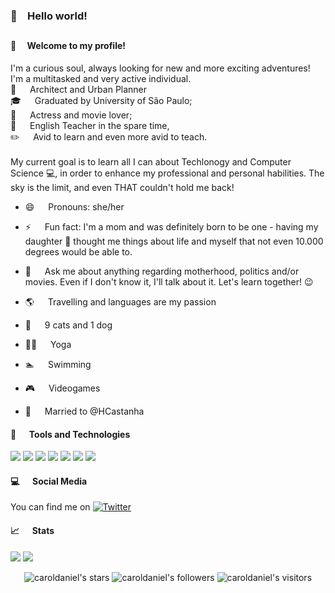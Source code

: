 ### 👋&emsp;Hello world!

##

#### :purple_heart:&emsp; Welcome to my profile!

I'm a curious soul, always looking for new and more exciting adventures! <br>
I'm a multitasked and very active individual. <br>
:triangular_ruler: 	&emsp; Architect and Urban Planner <br>
:mortar_board: 	&emsp; Graduated by University of São Paulo; <br>
:movie_camera: 	&emsp; Actress and movie lover; <br>
🏫 &emsp; English Teacher in the spare time, <br>
:pencil2: 	&emsp; Avid to learn and even more avid to teach.  <br>
 <br>
My current goal is to learn all I can about Techlonogy and Computer Science :computer:, in order to enhance my professional and personal habilities. The sky is the limit, and even THAT couldn't hold me back!

- 😄 &emsp; Pronouns: she/her
- ⚡ &emsp; Fun fact: I'm a mom and was definitely born to be one - having my daughter :baby: thought me things about life and myself that not even 10.000 degrees would be able to. 
- 💬 &emsp; Ask me about anything regarding motherhood, politics and/or movies. Even if I don't know it, I'll talk about it. Let's learn together! :wink:
-  :earth_americas: &emsp; Travelling and languages are my passion
-  :paw_prints: &emsp; 9 cats and 1 dog
-  :ok_woman: &emsp; Yoga
-  :swimmer: &emsp; Swimming
-  :video_game: &emsp; Videogames

-  :couple_with_heart: &emsp; Married to @HCastanha

#### :wrench: &emsp; Tools and Technologies

![](https://img.shields.io/badge/OS-Windows-informational?style=flat&logo=<LOGO_NAME>&logoColor=blueviolet)
![](https://img.shields.io/badge/Code-C-informational?style=flat&logo=<LOGO_NAME>&logoColor=blueviolet)
![](https://img.shields.io/badge/Code-Python-informational?style=flat&logo=<LOGO_NAME>&logoColor=blueviolet)
![](https://img.shields.io/badge/Code-Markdown-informational?style=flat&logo=<LOGO_NAME>&logoColor=blueviolet)
![](https://img.shields.io/badge/Code-JavaScript-informational?style=flat&logo=<LOGO_NAME>&logoColor=blueviolet)
![](https://img.shields.io/badge/Code-CSS-informational?style=flat&logo=<LOGO_NAME>&logoColor=blueviolet)
![](https://img.shields.io/badge/Code-HTML-informational?style=flat&logo=<LOGO_NAME>&logoColor=blueviolet)

#### :computer: &emsp; Social Media

You can find me on [![Twitter][1.2]][1]

<!-- Icons -->

[1.2]: http://i.imgur.com/wWzX9uB.png (twitter icon without padding)

<!-- Links to your social media accounts -->

[1]: https://twitter.com/caroldaniel

#### :chart_with_upwards_trend: &emsp; Stats

[![](https://github-readme-stats.vercel.app/api?username=caroldaniel&count_private=true&show_icons=true&hide=issues&hide_border=true&theme=)](https://github.com/caroldaniel?tab=repositories) 
[![](https://github-readme-stats.vercel.app/api/top-langs/?username=caroldaniel&layout=compact&hide_border=true&theme=)](https://github.com/caroldaniel?tab=repositories)

<p align="center">
    <img alt="caroldaniel's stars" src="https://img.shields.io/github/stars/caroldaniel?color=blue" />
    <img alt="caroldaniel's followers" src="https://img.shields.io/github/followers/caroldaniel?color=blue" />
    <img alt="caroldaniel's visitors" src="https://komarev.com/ghpvc/?username=caroldaniel&color=blue&style=flat&label=visitors" />	
	
</p>
